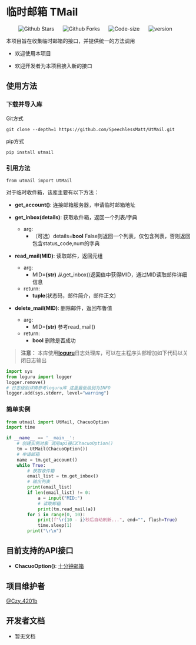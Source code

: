 # 临时邮箱 TMail
<p align="center">
    <a href="https://github.com/SpeechlessMatt/UtMail" target="_blank" style="margin-right: 20px; font-style: normal; text-decoration: none;">
        <img src="https://img.shields.io/github/stars/SpeechlessMatt/UtMail" alt="Github Stars" />
    </a>
    <a href="https://github.com/SpeechlessMatt/UtMail" target="_blank" style="margin-right: 20px; font-style: normal; text-decoration: none;">
        <img src="https://img.shields.io/github/forks/SpeechlessMatt/UtMail" alt="Github Forks" />
    </a>
    <a href="https://github.com/SpeechlessMatt/UtMail" target="_blank" style="margin-right: 20px; font-style: normal; text-decoration: none;">
        <img src="https://img.shields.io/github/languages/code-size/SpeechlessMatt/UtMail" alt="Code-size" />
    </a>
    <a href="https://github.com/SpeechlessMatt/UtMail" target="_blank" style="margin-right: 20px; font-style: normal; text-decoration: none;">
        <img src="https://img.shields.io/github/v/release/SpeechlessMatt/UtMail?display_name=tag&sort=semver" alt="version" />
    </a>
</p>

本项目旨在收集临时邮箱的接口，并提供统一的方法调用

- 欢迎使用本项目

- 欢迎开发者为本项目接入新的接口 

## 使用方法

### 下载并导入库
Git方式

```git clone --depth=1 https://github.com/SpeechlessMatt/UtMail.git```

pip方式

```pip install utmail```
### 引用方法
`from utmail import UtMail`

对于临时收件箱，该库主要有以下方法：
- **get_account()**: 连接邮箱服务器，申请临时邮箱地址
- **get_inbox(details)**: 获取收件箱，返回一个列表/字典
    - arg: 
        - （可选）details=**bool** False则返回一个列表，仅包含列表，否则返回包含status_code,num的字典

- **read_mail(MID)**: 读取邮件，返回元组
    - arg:
        - MID=**(str)** 从get_inbox()返回值中获得MID，通过MID读取邮件详细信息
    - return:
        - **tuple**(状态码，邮件简介，邮件正文)

- **delete_mail(MID)**: 删除邮件，返回布鲁值
    - arg:
        - MID=**(str)** 参考read_mail()
    - return:
        - **bool** 删除是否成功

> **注意：**
> 本库使用[**loguru**](https://github.com/Delgan/loguru)日志处理库，可以在主程序头部增加如下代码以关闭日志输出
```python
import sys
from loguru import logger
logger.remove()
# 日志级别详情参考loguru库 这里最低级别为INFO
logger.add(sys.stderr, level="warning") 
```

### 简单实例

```python
from utmail import UtMail, ChacuoOption
import time

if __name__ == '__main__':
    # 创建实例对象 调用api接口ChacuoOption()
    tm = UtMail(ChacuoOption())
    # 申请邮箱
    name = tm.get_account()
    while True:
        # 获取收件箱
        email_list = tm.get_inbox()
        # 输出列表
        print(email_list)
        if len(email_list) != 0:
            a = input("MID:")
            # 读取邮箱
            print(tm.read_mail(a))
        for i in range(0, 10):
            print(f"\r{10 - i}秒后自动刷新...", end="", flush=True)
            time.sleep(1)
        print("\r\n")
```
## 目前支持的API接口
- **ChacuoOption()**: [十分钟邮箱](http://24mail.chacuo.net/)

## 项目维护者
[@Czy_4201b](https://github.com/SpeechlessMatt)

## 开发者文档
- 暂无文档


